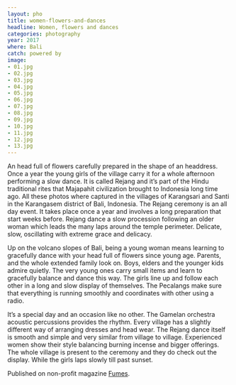 ```yaml
---
layout: pho
title: women-flowers-and-dances
headline: Women, flowers and dances
categories: photography
year: 2017
where: Bali
catch: powered by
image:
- 01.jpg
- 02.jpg
- 03.jpg
- 04.jpg
- 05.jpg
- 06.jpg
- 07.jpg
- 08.jpg
- 09.jpg
- 10.jpg
- 11.jpg
- 12.jpg
- 13.jpg
---
```

An head full of flowers carefully prepared in the shape of an headdress. Once a year the young girls of the village carry it for a whole afternoon performing a slow dance.
It is called Rejang and it’s part of the Hindu traditional rites that Majapahit civilization brought to Indonesia long time ago. All these photos where captured in the villages of Karangsari and Santi in the Karangasem district of Bali, Indonesia.
The Rejang ceremony is an all day event. It takes place once a year and involves a long preparation that start weeks before. Rejang dance a slow procession following an older woman which leads the many laps around the temple perimeter. Delicate, slow, oscillating with extreme grace and delicacy.

Up on the volcano slopes of Bali, being a young woman means learning to gracefully dance with your head full of flowers since young age. Parents, and the whole extended family look on. Boys, elders and the younger kids admire quietly. The very young ones carry small items and learn to gracefully balance and dance this way. The girls line up and follow each other in a long and slow display of themselves. The Pecalangs make sure that everything is running smoothly and coordinates with other using a radio.

It’s a special day and an occasion like no other. The Gamelan orchestra acoustic percussions provides the rhythm. Every village has a slightly different way of arranging dresses and head wear. The Rejang dance itself is smooth and simple and very similar from village to village. Experienced women show their style balancing burning incense and bigger offerings. The whole village is present to the ceremony and they do check out the display. While the girls laps slowly till past sunset.


Published on non-profit magazine [Fumes](https://fumes.junglestar.org/photo-journalism/women-flowers-and-dances/).
